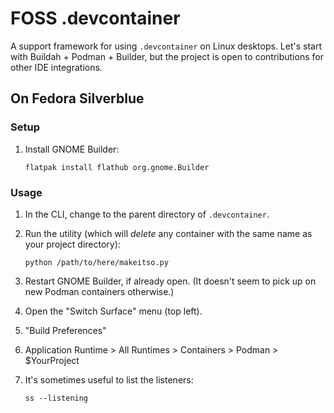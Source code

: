 # FOSS .devcontainer

A support framework for using `.devcontainer` on Linux desktops. Let's start
with Buildah + Podman + Builder, but the project is open to contributions for
other IDE integrations.

## On Fedora Silverblue

### Setup

1. Install GNOME Builder:

       flatpak install flathub org.gnome.Builder

### Usage

1. In the CLI, change to the parent directory of `.devcontainer`.
1. Run the utility (which will *delete* any container with the same name as your project directory):

       python /path/to/here/makeitso.py

1. Restart GNOME Builder, if already open. (It doesn't seem to pick up on new
   Podman containers otherwise.)
1. Open the "Switch Surface" menu (top left).
1. "Build Preferences"
1. Application Runtime > All Runtimes > Containers > Podman > $YourProject
1. It's sometimes useful to list the listeners:

       ss --listening

